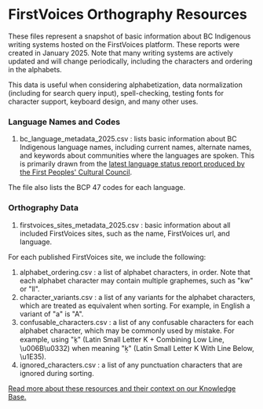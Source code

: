 # FirstVoices Orthography Resources

These files represent a snapshot of basic information about BC Indigenous writing systems hosted on the FirstVoices platform. These reports were created in January 2025. Note that many writing systems are actively updated and will change periodically, including the characters and ordering in the alphabets.

This data is useful when considering alphabetization, data normalization (including for search query input), spell-checking, testing fonts for character support, keyboard design, and many other uses. 

### Language Names and Codes

1. bc_language_metadata_2025.csv : lists basic information about BC Indigenous language names, including current names, alternate names, and keywords about communities where the languages are spoken. This is primarily drawn from the [latest language status report produced by the First Peoples' Cultural Council](https://fpcc.ca/resource/resource_type/language-status-report/).

The file also lists the BCP 47 codes for each language.

### Orthography Data

1. firstvoices_sites_metadata_2025.csv : basic information about all included FirstVoices sites, such as the name, FirstVoices url, and language.

For each published FirstVoices site, we include the following:

1. alphabet_ordering.csv : a list of alphabet characters, in order. Note that each alphabet character may contain multiple graphemes, such as "kw" or "ll".
2. character_variants.csv : a list of any variants for the alphabet characters, which are treated as equivalent when sorting. For example, in English a variant of "a" is "A".
3. confusable_characters.csv : a list of any confusable characters for each alphabet character, which may be commonly used by mistake. For example, using "k̠" (Latin Small Letter K + Combining Low Line, \u006B\u0332) when meaning "ḵ" (Latin Small Letter K With Line Below, \u1E35).
4. ignored_characters.csv : a list of any punctuation characters that are ignored during sorting.

[Read more about these resources and their context on our Knowledge Base.](https://firstvoices.atlassian.net/wiki/spaces/FIR1/pages/1704341)
